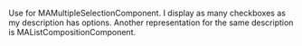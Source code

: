 Use for MAMultipleSelectionComponent. I display as many checkboxes as my description has options. Another representation for the same description is MAListCompositionComponent.